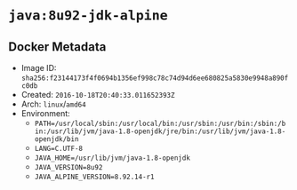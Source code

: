 # `java:8u92-jdk-alpine`

## Docker Metadata

- Image ID: `sha256:f23144173f4f0694b1356ef998c78c74d94d6ee680825a5830e9948a890fc0db`
- Created: `2016-10-18T20:40:33.011652393Z`
- Arch: `linux`/`amd64`
- Environment:
  - `PATH=/usr/local/sbin:/usr/local/bin:/usr/sbin:/usr/bin:/sbin:/bin:/usr/lib/jvm/java-1.8-openjdk/jre/bin:/usr/lib/jvm/java-1.8-openjdk/bin`
  - `LANG=C.UTF-8`
  - `JAVA_HOME=/usr/lib/jvm/java-1.8-openjdk`
  - `JAVA_VERSION=8u92`
  - `JAVA_ALPINE_VERSION=8.92.14-r1`
